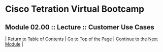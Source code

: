 # Cisco Tetration Virtual Bootcamp
  
## Module 02.00 :: Lecture :: Customer Use Cases



| [Return to Table of Contents](https://tetration.guru/bootcamp/) | [Go to Top of the Page]() | [Continue to the Next Module]() |